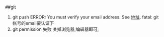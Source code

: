 ##git
1.  git push ERROR: You must verify your email address. See [地址](https://github.com/settings/emails). fatal: 
    git帐号的email要认证下
2.  git  permission 失败
      关掉浏览器,编辑器即可;
